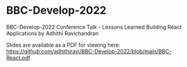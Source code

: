 # BBC-Develop-2022
BBC-Develop-2022 Conference Talk - Lessons Learned Building React Applications by Adhithi Ravichandran

Slides are available as a PDF for viewing here: https://github.com/adhithiravi/BBC-Develop-2022/blob/main/BBC-React.pdf
